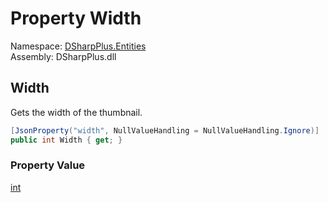 # Property Width

Namespace: [DSharpPlus.Entities](DSharpPlus.Entities.md)  
Assembly: DSharpPlus.dll

## <a id="DSharpPlus_Entities_DiscordEmbedThumbnail_Width"></a>Width

Gets the width of the thumbnail.

```csharp
[JsonProperty("width", NullValueHandling = NullValueHandling.Ignore)]
public int Width { get; }
```

### Property Value

[int](https://learn.microsoft.com/dotnet/api/system.int32)

